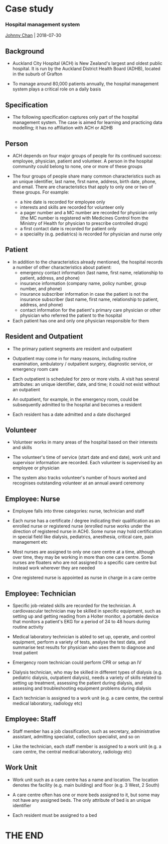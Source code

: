 # <i class="fas fa-database"></i> Case study
### Hospital management system
[<i class="fab fa-creative-commons"></i>](https://creativecommons.org/licenses/by/4.0/) [Johnny Chan](mailto:jh.chan@auckland.ac.nz) | <i class="fa fa-calendar"></i> 2018-07-30



## Background
- Auckland City Hospital (ACH) is New Zealand's largest and oldest public hospital. It is run by the Auckland District Health Board (ADHB), located in the suburb of Grafton

- To manage around 80,000 patients annually, the hospital management system plays a critical role on a daily basis



## Specification
- The following specification captures only part of the hospital management system. The case is aimed for learning and practicing data modelling; it has no affiliation with ACH or ADHB


## Person
- ACH depends on four major groups of people for its continued success: employee, physician, patient and volunteer. A person in the hospital community could belong to none, one or more of these groups

- The four groups of people share many common characteristics such as an unique identifier, last name, first name, address, birth date, phone, and email. There are characteristics that apply to only one or two of these groups. For example:
  - a hire date is recorded for employee only
  - interests and skills are recorded for volunteer only
  - a pager number and a MC number are recorded for physician only (the MC number is registered with Medicines Control from the Ministry of Health for physician to prescribe controlled drugs)
  - a first contact date is recorded for patient only
  - a speciality (e.g. pediatrics) is recorded for physician and nurse only


## Patient
- In addition to the characteristics already mentioned, the hospital records a number of other characteristics about patient:
  - emergency contact information (last name, first name, relationship to patient, address, and phone)
  - insurance information (company name, policy number, group number, and phone)
  - insurance subscriber information in case the patient is not the insurance subscriber (last name, first name, relationship to patient, address, and phone)
  - contact information for the patient's primary care physician or other physician who referred the patient to the hospital
- Each patient has one and only one physician responsible for them


## Resident and Outpatient
- The primary patient segments are resident and outpatient

- Outpatient may come in for many reasons, including routine examination, ambulatory / outpatient surgery, diagnostic service, or emergency room care

- Each outpatient is scheduled for zero or more visits. A visit has several attributes: an unique identifier, date, and time; it could not exist without an outpatient

- An outpatient, for example, in the emergency room, could be subsequently admitted to the hospital and becomes a resident

- Each resident has a date admitted and a date discharged


## Volunteer
- Volunteer works in many areas of the hospital based on their interests and skills

- The volunteer's time of service (start date and end date), work unit and supervisor information are recorded. Each volunteer is supervised by an employee or physician

- The system also tracks volunteer's number of hours worked and recognises outstanding volunteer at an annual award ceremony


## Employee: Nurse
- Employee falls into three categories: nurse, technician and staff

- Each nurse has a certificate / degree indicating their qualification as an enrolled nurse or registered nurse (enrolled nurse works under the direction of registered nurse in ACH). Some nurse may hold certification in special field like dialysis, pediatrics, anesthesia, critical care, pain management etc

- Most nurses are assigned to only one care centre at a time, although over time, they may be working in more than one care centre. Some nurses are floaters who are not assigned to a specific care centre but instead work wherever they are needed

- One registered nurse is appointed as nurse in charge in a care centre


## Employee: Technician
- Specific job-related skills are recorded for the technician. A cardiovascular technician may be skilled in specific equipment, such as setting up and getting reading from a Holter monitor, a portable device that monitors a patient's EKG for a period of 24 to 48 hours during routine activity

- Medical laboratory technician is abled to set up, operate, and control equipment, perform a variety of tests, analyse the test data, and summarise test results for physician who uses them to diagnose and treat patient

- Emergency room technician could perform CPR or setup an IV

- Dialysis technician, who may be skilled in different types of dialysis (e.g. pediatric dialysis, outpatient dialysis), needs a variety of skills related to setting up treatment, assessing the patient during dialysis, and assessing and troubleshooting equipment problems during dialysis

- Each technician is assigned to a work unit (e.g. a care centre, the central medical laboratory, radiology etc)


## Employee: Staff
- Staff member has a job classification, such as secretary, administrative assistant, admitting specialist, collection specialist, and so on

- Like the technician, each staff member is assigned to a work unit (e.g. a care centre, the central medical laboratory, radiology etc)


## Work Unit
- Work unit such as a care centre has a name and location. The location denotes the facility (e.g. main building) and floor (e.g. 3 West, 2 South)

- A care centre often has one or more beds assigned to it, but some may not have any assigned beds. The only attribute of bed is an unique identifier

- Each resident must be assigned to a bed



# THE END
<canvas width=400 height=400 class="anything">
<!--
{
  "initialize": "function(container) {
	var width = container.width,
	    height = container.height;
	var projection = d3.geo.orthographic()
	    .translate([width / 2, height / 2])
	    .scale(width / 2 - 20)
	    .clipAngle(90)
	    .precision(0.6);

	var c = container.getContext('2d');

	var path = d3.geo.path()
	    .projection(projection)
	    .context(c);

	var title = container.parentElement.querySelector('.country');
	queue()
	    .defer(d3.json, '../asset/globe/world-110m.json')
	    .defer(d3.tsv, '../asset/globe/world-country-names.tsv')
	    .await(ready);

	function ready(error, world, names) {
	  if (error) throw error;

	  var globe = {type: 'Sphere'},
	      land = topojson.feature(world, world.objects.land),
	      countries = topojson.feature(world, world.objects.countries).features,
	      borders = topojson.mesh(world, world.objects.countries, function(a, b) { return a !== b; }),
	      i = -1,
	      n = countries.length;

	  countries = countries.filter(function(d) {
	    return names.some(function(n) {
	      if (d.id == n.id) return d.name = n.name;
	    });
	  }).sort(function(a, b) {
	    return a.name.localeCompare(b.name);
	  });

	  (function transition() {
	    d3.transition()
	        .duration(1250)
	        .each('start', function() {
			while ( !countries[i = (i + 1) % n] ) {};			
			title.innerHTML = (countries[i].name);
	        })
	        .tween('rotate', function() {
	          var p = d3.geo.centroid(countries[i]),
	              r = d3.interpolate(projection.rotate(), [-p[0], -p[1]]);
	          return function(t) {
	            projection.rotate(r(t));
	            c.clearRect(0, 0, width, height);
	            c.fillStyle = '#fff', c.lineWidth = 2, c.beginPath(), path(globe), c.fill();
	            c.fillStyle = '#42affa', c.beginPath(), path(land), c.fill();
	            c.fillStyle = '#f00', c.beginPath(), path(countries[i]), c.fill();
	            c.strokeStyle = '#ccc', c.lineWidth = .5, c.beginPath(), path(borders), c.stroke();
	            c.strokeStyle = '#ccc', c.lineWidth = 2, c.beginPath(), path(globe), c.stroke();
	          };
	        })
	      .transition()
	        .each('end', transition);
	  })();
	}

	d3.select(self.frameElement).style('height', height + 'px');

    }"
}
-->
</canvas>

Database is awesome in <span class="country">everywhere</span>!

[<i class="fas fa-print"></i>](?print-pdf#)
